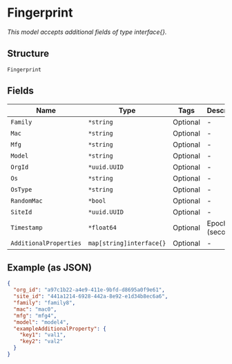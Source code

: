 
# Fingerprint

*This model accepts additional fields of type interface{}.*

## Structure

`Fingerprint`

## Fields

| Name | Type | Tags | Description |
|  --- | --- | --- | --- |
| `Family` | `*string` | Optional | - |
| `Mac` | `*string` | Optional | - |
| `Mfg` | `*string` | Optional | - |
| `Model` | `*string` | Optional | - |
| `OrgId` | `*uuid.UUID` | Optional | - |
| `Os` | `*string` | Optional | - |
| `OsType` | `*string` | Optional | - |
| `RandomMac` | `*bool` | Optional | - |
| `SiteId` | `*uuid.UUID` | Optional | - |
| `Timestamp` | `*float64` | Optional | Epoch (seconds) |
| `AdditionalProperties` | `map[string]interface{}` | Optional | - |

## Example (as JSON)

```json
{
  "org_id": "a97c1b22-a4e9-411e-9bfd-d8695a0f9e61",
  "site_id": "441a1214-6928-442a-8e92-e1d34b8ec6a6",
  "family": "family8",
  "mac": "mac0",
  "mfg": "mfg4",
  "model": "model4",
  "exampleAdditionalProperty": {
    "key1": "val1",
    "key2": "val2"
  }
}
```

